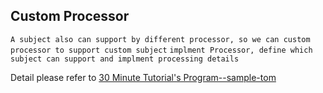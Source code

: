 ## Custom Processor  

`A subject also can support by different processor, so we can custom processor to support custom subject`
`implment Processor, define which subject can support and implment processing details`  

Detail please refer to  [30 Minute Tutorial's Program--sample-tom](https://github.com/tomsun28/sureness/tree/master/sample-tom)   
